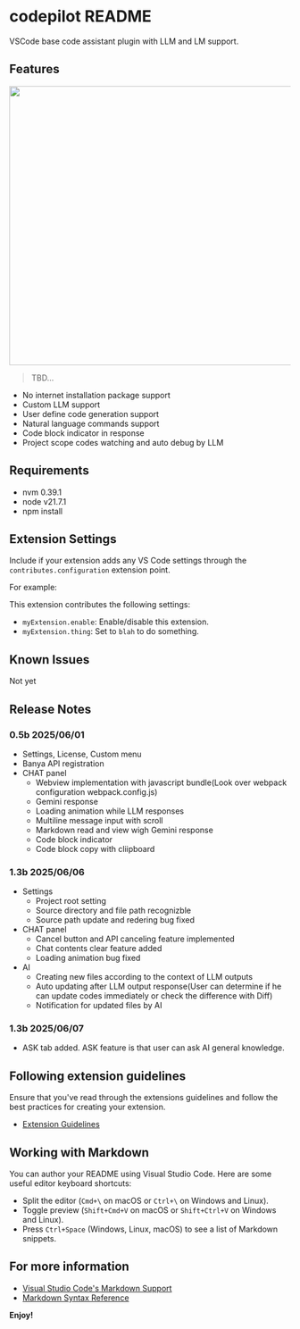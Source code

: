 # codepilot README

VSCode base code assistant plugin with LLM and LM support.

## Features

<img src="https://drive.google.com/uc?export=view&id=1qV7VZvm806HlfrpBSi7BdQxyBlBKnNt7" width="700" height="500"/>

> TBD...

- No internet installation package support
- Custom LLM support
- User define code generation support
- Natural language commands support
- Code block indicator in response
- Project scope codes watching and auto debug by LLM

## Requirements

- nvm 0.39.1
- node v21.7.1
- npm install

## Extension Settings

Include if your extension adds any VS Code settings through the `contributes.configuration` extension point.

For example:

This extension contributes the following settings:

* `myExtension.enable`: Enable/disable this extension.
* `myExtension.thing`: Set to `blah` to do something.

## Known Issues

Not yet

## Release Notes

### 0.5b 2025/06/01

- Settings, License, Custom menu
- Banya API registration
- CHAT panel
  - Webview implementation with javascript bundle(Look over webpack configuration webpack.config.js)
  - Gemini response
  - Loading animation while LLM responses
  - Multiline message input with scroll
  - Markdown read and view wigh Gemini response
  - Code block indicator
  - Code block copy with cliipboard

### 1.3b 2025/06/06

- Settings
  - Project root setting
  - Source directory and file path recognizble
  - Source path update and redering bug fixed
- CHAT panel
  - Cancel button and API canceling feature implemented
  - Chat contents clear feature added
  - Loading animation bug fixed
- AI
  - Creating new files according to the context of LLM outputs
  - Auto updating after LLM output response(User can determine if he can update codes immediately or check the difference with Diff)
  - Notification for updated files by AI

### 1.3b 2025/06/07

- ASK tab added. ASK feature is that user can ask AI general knowledge.

## Following extension guidelines

Ensure that you've read through the extensions guidelines and follow the best practices for creating your extension.

* [Extension Guidelines](https://code.visualstudio.com/api/references/extension-guidelines)

## Working with Markdown

You can author your README using Visual Studio Code. Here are some useful editor keyboard shortcuts:

* Split the editor (`Cmd+\` on macOS or `Ctrl+\` on Windows and Linux).
* Toggle preview (`Shift+Cmd+V` on macOS or `Shift+Ctrl+V` on Windows and Linux).
* Press `Ctrl+Space` (Windows, Linux, macOS) to see a list of Markdown snippets.

## For more information

* [Visual Studio Code's Markdown Support](http://code.visualstudio.com/docs/languages/markdown)
* [Markdown Syntax Reference](https://help.github.com/articles/markdown-basics/)

**Enjoy!**
